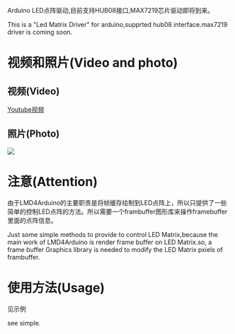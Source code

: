 Arduino LED点阵驱动,目前支持HUB08接口,MAX7219芯片驱动即将到来。

This is a "Led Matrix Driver" for arduino,supprted hub08 interface.max7219 driver is coming soon.


# 视频和照片(Video and photo)

## 视频(Video)
[Youtube视频](https://www.youtube.com/watch?v=_efVyvmUtT0)

## 照片(Photo)
![](https://raw.githubusercontent.com/lsxiao/LMD4Arduino/master/preview.jpg)

# 注意(Attention)
由于LMD4Arduino的主要职责是将帧缓存绘制到LED点阵上，所以只提供了一些简单的控制LED点阵的方法。所以需要一个frambuffer图形库来操作framebuffer里面的点阵信息。

Just some simple methods to provide to control LED Matrix,because the main work of LMD4Arduino is render frame buffer on LED Matrix.so, a frame buffer Graphics library is needed to modify the LED Matrix pxiels of frambuffer.

# 使用方法(Usage)
见示例

see simple.